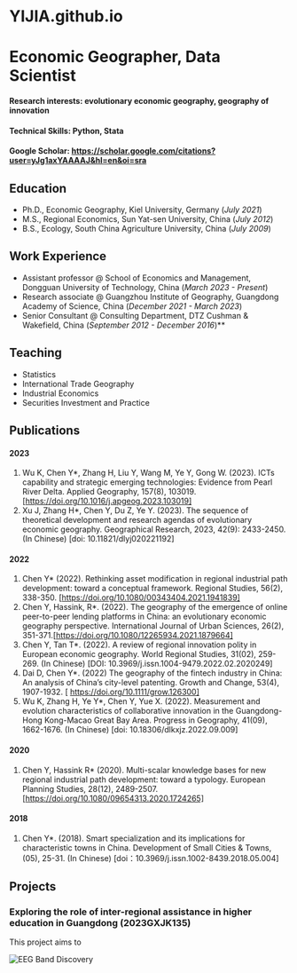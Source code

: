 # YIJIA.github.io

# Economic Geographer, Data Scientist

#### Research interests: evolutionary economic geography, geography of innovation 
#### Technical Skills: Python, Stata
#### Google Scholar: https://scholar.google.com/citations?user=yJg1axYAAAAJ&hl=en&oi=sra 

## Education
- Ph.D., Economic Geography, Kiel University, Germany (_July 2021_)								       		
- M.S., Regional Economics, Sun Yat-sen University, China (_July 2012_)	 			        		
- B.S., Ecology, South China Agriculture University, China (_July 2009_)

## Work Experience
- Assistant professor @ School of Economics and Management, Dongguan University of Technology, China (_March 2023 - Present_)							       		
- Research associate @ Guangzhou Institute of Geography, Guangdong Academy of Science, China (_December 2021 - March 2023_)			        		
- Senior Consultant @ Consulting Department, DTZ Cushman & Wakefield, China (_September 2012 - December 2016_)**

## Teaching
- Statistics
- International Trade Geography
- Industrial Economics
- Securities Investment and Practice

## Publications
#### 2023
1. Wu K, Chen Y*, Zhang H, Liu Y, Wang M, Ye Y, Gong W. (2023). ICTs capability and strategic emerging technologies: Evidence from Pearl River Delta. Applied Geography, 157(8), 103019. [https://doi.org/10.1016/j.apgeog.2023.103019]
2. Xu J, Zhang H*, Chen Y, Du Z, Ye Y. (2023). The sequence of theoretical development and research agendas of evolutionary economic geography. Geographical Research, 2023, 42(9): 2433-2450. (In Chinese) [doi: 10.11821/dlyj020221192]
#### 2022
1. Chen Y* (2022). Rethinking asset modification in regional industrial path development: toward a conceptual framework. Regional Studies, 56(2), 338-350. [https://doi.org/10.1080/00343404.2021.1941839]
2. Chen Y, Hassink, R*. (2022). The geography of the emergence of online peer-to-peer lending platforms in China: an evolutionary economic geography perspective. International Journal of Urban Sciences, 26(2), 351-371.[https://doi.org/10.1080/12265934.2021.1879664]
3. Chen Y, Tan T*. (2022). A review of regional innovation polity in European economic geography. World Regional Studies, 31(02), 259-269. (In Chinese) [DOI: 10.3969/j.issn.1004-9479.2022.02.2020249]
4. Dai D, Chen Y*. (2022) The geography of the fintech industry in China: An analysis of China’s city-level patenting. Growth and Change, 53(4), 1907-1932. [ https://doi.org/10.1111/grow.126300]
5. Wu K, Zhang H, Ye Y*, Chen Y, Yue X. (2022). Measurement and evolution characteristics of collaborative innovation in the Guangdong-Hong Kong-Macao Great Bay Area. Progress in Geography, 41(09), 1662-1676. (In Chinese) [doi: 10.18306/dlkxjz.2022.09.009]
#### 2020
1. Chen Y, Hassink R* (2020). Multi-scalar knowledge bases for new regional industrial path development: toward a typology. European Planning Studies, 28(12), 2489-2507. [https://doi.org/10.1080/09654313.2020.1724265]
#### 2018
1. Chen Y*. (2018). Smart specialization and its implications for characteristic towns in China. Development of Small Cities & Towns, (05), 25-31. (In Chinese) [doi：10.3969/j.issn.1002-8439.2018.05.004]


## Projects
###  Exploring the role of inter-regional assistance in higher education in Guangdong (2023GXJK135)

This project aims to 

![EEG Band Discovery](/assets/img/eeg_band_discovery.jpeg)
